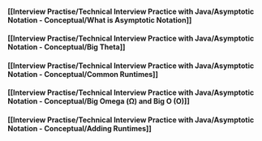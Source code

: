 #### [[Interview Practise/Technical Interview Practice with Java/Asymptotic Notation - Conceptual/What is Asymptotic Notation]]

#### [[Interview Practise/Technical Interview Practice with Java/Asymptotic Notation - Conceptual/Big Theta]]

#### [[Interview Practise/Technical Interview Practice with Java/Asymptotic Notation - Conceptual/Common Runtimes]]

#### [[Interview Practise/Technical Interview Practice with Java/Asymptotic Notation - Conceptual/Big Omega (Ω) and Big O (O)]]

#### [[Interview Practise/Technical Interview Practice with Java/Asymptotic Notation - Conceptual/Adding Runtimes]]